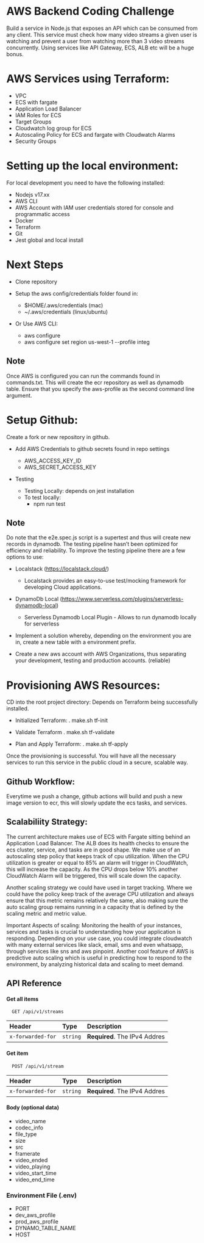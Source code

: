 
# AWS Backend Coding Challenge

Build a service in Node.js that exposes an API which can be consumed from any client. This service must check how many video streams a given user is watching and prevent a user from watching more than 3 video streams concurrently. Using services like API Gateway, ECS, ALB etc will be a huge bonus. 

# AWS Services using Terraform:
- VPC
- ECS with fargate
- Application Load Balancer
- IAM Roles for ECS
- Target Groups
- Cloudwatch log group for ECS
- Autoscaling Policy for ECS and fargate with Cloudwatch Alarms
- Security Groups

# Setting up the local environment:

For local development you need to have the following installed:

- Nodejs v17.xx
- AWS CLI
- AWS Account with IAM user credentials stored for console and programmatic access
- Docker
- Terraform
- Git
- Jest global and local install

# Next Steps

- Clone repository
- Setup the aws config/credentials folder found in:
    - $HOME/.aws/credentials (mac)
    - ~/.aws/credentials (linux/ubuntu)

- Or Use AWS CLI:
    - aws configure
    - aws configure set region us-west-1 --profile integ

## Note
Once AWS is configured you can run the commands found in commands.txt. This will create the ecr repository as well as dynamodb table. Ensure that you specify the aws-profile as the second command line argument.


# Setup Github:

Create a fork or new repository in github.

- Add AWS Credentials to github secrets found in repo settings
    - AWS_ACCESS_KEY_ID
    - AWS_SECRET_ACCESS_KEY

- Testing
    - Testing Locally: depends on jest installation
    - To test locally:
        - npm run test

## Note
Do note that the e2e.spec.js script is a supertest and thus will create new records in dynamodb. The testing pipeline hasn’t been optimized for efficiency and reliability. To improve the testing pipeline there are a few options to use:

- Localstack (https://localstack.cloud/)
    - Localstack provides an easy-to-use test/mocking framework for developing Cloud applications.

- DynamoDb Local (https://www.serverless.com/plugins/serverless-dynamodb-local)
    - Serverless Dynamodb Local Plugin - Allows to run dynamodb locally for serverless

- Implement a solution whereby, depending on the environment you are in, create a new table with a environment prefix.

- Create a new aws account with AWS Organizations, thus separating your development, testing and production accounts. (reliable)



# Provisioning AWS Resources:

CD into the root project directory: Depends on Terraform being successfully installed.

- Initialized Terraform:
    . make.sh tf-init

- Validate Terraform
    . make.sh tf-validate

- Plan and Apply Terraform:
    . make.sh tf-apply



Once the provisioning is successful. You will have all the necessary services to run this service in the public cloud in a secure, scalable way.


## Github Workflow:

Everytime we push a change, github actions will build and push a new image version to ecr, this will slowly update the ecs tasks, and services.



## Scalabiliity Strategy:

The current architecture makes use of ECS with Fargate sitting behind an Application Load Balancer. The ALB does its health checks to ensure the ecs cluster, service, and tasks are in good shape. We make use of an autoscaling step policy that keeps track of cpu utilization. When the CPU utilization is greater or equal to 85% an alarm will trigger in CloudWatch, this will increase the capacity. As the CPU drops below 10% another CloudWatch Alarm will be triggered, this will scale down the capacity.	

Another scaling strategy we could have used in target tracking. Where we could have the policy keep track of the average CPU utilization and always ensure that this metric remains relatively the same, also making sure the auto scaling group remains  running in a capacity that is defined by the scaling metric and metric value.


Important Aspects of scaling:
Monitoring the health of your instances, services and tasks is crucial to understanding how your application is responding. Depending on your use case, you could integrate cloudwatch with many external services like slack, email, sms and even whatsapp, through services like sns and aws pinpoint. Another cool feature of AWS is predictive auto scaling which is useful in predicting how to respond to the environment, by analyzing historical data and scaling to meet demand.



## API Reference

#### Get all items

```http
  GET /api/v1/streams
```

| Header | Type     | Description                |
| :-------- | :------- | :------------------------- |
| `x-forwarded-for` | `string` | **Required**. The IPv4 Addres |

#### Get item

```http
  POST /api/v1/stream
```

| Header | Type     | Description                       |
| :-------- | :------- | :-------------------------------- |
| `x-forwarded-for`      | `string` | **Required**. The IPv4 Addres |

#### Body (optional data)
- video_name
- codec_info
- file_type
- size
- src
- framerate
- video_ended
- video_playing
- video_start_time
- video_end_time

### Environment File (.env)

- PORT
- dev_aws_profile
- prod_aws_profile
- DYNAMO_TABLE_NAME
- HOST